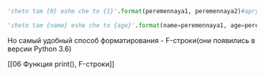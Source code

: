 ```python
'cheto tam {0} eshe che to {1}'.format(peremennaya1, peremennaya2)#аргументы в скобках имеют индексы как в списках, в {} подставляются значения переменных.

'cheto tam {name} eshe che to {age}'.format(name=peremennaya1, age=peremennaya2) #тоже самое только переменным присваиваются ключи которые вставляются в {}.(так понятнее, что подставляется в {})
```
Но самый удобный способ форматирования - F-строки(они появились в версии Python 3.6)



[[06 Функция print(),  F-строки]]


